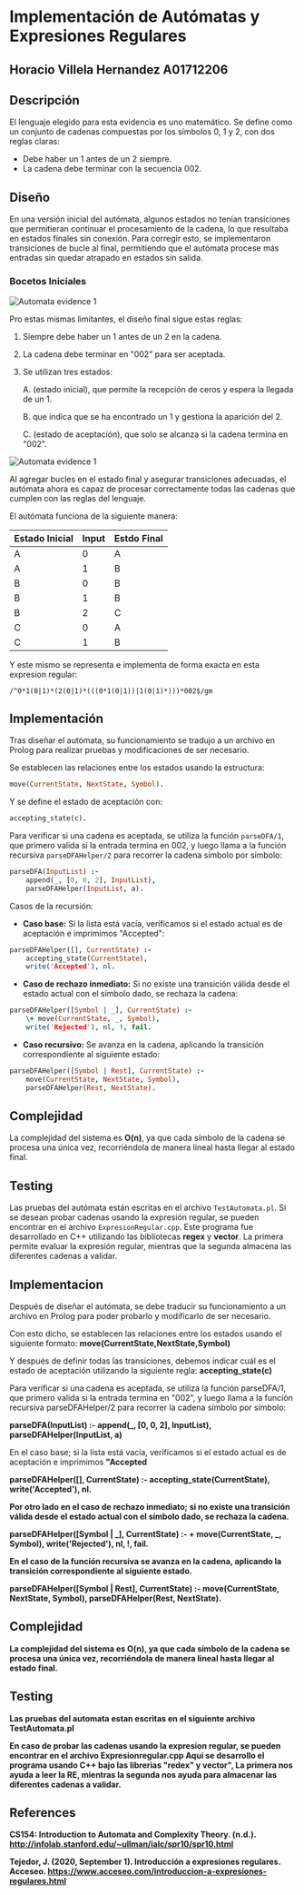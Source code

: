# Implementación de Autómatas y Expresiones Regulares

## Horacio Villela Hernandez A01712206

## Descripción

El lenguaje elegido para esta evidencia es uno matemático. Se define como un conjunto de cadenas compuestas por los símbolos 0, 1 y 2, con dos reglas claras:

- Debe haber un 1 antes de un 2 siempre.
- La cadena debe terminar con la secuencia 002.

## Diseño

En una versión inicial del autómata, algunos estados no tenían transiciones que permitieran continuar el procesamiento de la cadena, lo que resultaba en estados finales sin conexión. Para corregir esto, se implementaron transiciones de bucle al final, permitiendo que el autómata procese más entradas sin quedar atrapado en estados sin salida.

### Bocetos Iniciales

![Automata evidence 1](BocetosOriginales.png)

Pro estas mismas limitantes, el diseño final sigue estas reglas:

1. Siempre debe haber un 1 antes de un 2 en la cadena.

2. La cadena debe terminar en "002" para ser aceptada.

3. Se utilizan tres estados:

    A. (estado inicial), que permite la recepción de ceros y espera la llegada de un 1.

    B.  que indica que se ha encontrado un 1 y gestiona la aparición del 2.

    C. (estado de aceptación), que solo se alcanza si la cadena termina en "002".

![Automata evidence 1](Automata.png)

Al agregar bucles en el estado final y asegurar transiciones adecuadas, el autómata ahora es capaz de procesar correctamente todas las cadenas que cumplen con las reglas del lenguaje.

El autómata funciona de la siguiente manera:

| Estado Inicial | Input | Estdo Final|
| -------------- | ------| -----------|
| A             | 0     | A           |
| A             | 1     | B           |
| B             | 0     | B           |
| B             | 1     | B           |
| B             | 2     | C           |
| C             | 0     | A           |
| C             | 1     | B           |


Y este mismo se representa e implementa de forma exacta en esta expresion regular:

```
/^0*1(0|1)*(2(0|1)*(((0*1(0|1))|1(0|1)*)))*002$/gm
```
## Implementación

Tras diseñar el autómata, su funcionamiento se tradujo a un archivo en Prolog para realizar pruebas y modificaciones de ser necesario.

Se establecen las relaciones entre los estados usando la estructura:

```prolog
move(CurrentState, NextState, Symbol).
```

Y se define el estado de aceptación con:

```prolog
accepting_state(c).
```

Para verificar si una cadena es aceptada, se utiliza la función `parseDFA/1`, que primero valida si la entrada termina en 002, y luego llama a la función recursiva `parseDFAHelper/2` para recorrer la cadena símbolo por símbolo:

```prolog
parseDFA(InputList) :-
    append(_, [0, 0, 2], InputList),
    parseDFAHelper(InputList, a).
```

Casos de la recursión:

- **Caso base:** Si la lista está vacía, verificamos si el estado actual es de aceptación e imprimimos "Accepted":

```prolog
parseDFAHelper([], CurrentState) :-
    accepting_state(CurrentState),
    write('Accepted'), nl.
```

- **Caso de rechazo inmediato:** Si no existe una transición válida desde el estado actual con el símbolo dado, se rechaza la cadena:

```prolog
parseDFAHelper([Symbol | _], CurrentState) :-
    \+ move(CurrentState, _, Symbol),
    write('Rejected'), nl, !, fail.
```

- **Caso recursivo:** Se avanza en la cadena, aplicando la transición correspondiente al siguiente estado:

```prolog
parseDFAHelper([Symbol | Rest], CurrentState) :-
    move(CurrentState, NextState, Symbol),
    parseDFAHelper(Rest, NextState).
```

## Complejidad

La complejidad del sistema es **O(n)**, ya que cada símbolo de la cadena se procesa una única vez, recorriéndola de manera lineal hasta llegar al estado final.

## Testing

Las pruebas del autómata están escritas en el archivo `TestAutomata.pl`. Si se desean probar cadenas usando la expresión regular, se pueden encontrar en el archivo `ExpresionRegular.cpp`. Este programa fue desarrollado en C++ utilizando las bibliotecas **regex** y **vector**. La primera permite evaluar la expresión regular, mientras que la segunda almacena las diferentes cadenas a validar.

## Implementacion
Después de diseñar el autómata, se debe traducir su funcionamiento a un archivo en Prolog para poder probarlo y modificarlo de ser necesario.

Con esto dicho, se establecen las relaciones entre los estados usando el siguiente formato:
<strong>move(CurrentState,NextState,Symbol)</strong>

Y después de definir todas las transiciones, debemos indicar cuál es el estado de aceptación utilizando la siguiente regla:
<strong>accepting_state(c)</strong>

Para verificar si una cadena es aceptada, se utiliza la función parseDFA/1, que primero valida si la entrada termina en "002", y luego llama a la función recursiva parseDFAHelper/2 para recorrer la cadena símbolo por símbolo:

<strong>parseDFA(InputList) :-
    append(_, [0, 0, 2], InputList),
    parseDFAHelper(InputList, a)</strong>

En el caso base; si la lista está vacía, verificamos si el estado actual es de aceptación e imprimimos <strong>"Accepted</strong>

<strong>parseDFAHelper([], CurrentState) :-
    accepting_state(CurrentState),
    write('Accepted'), nl.
    
Por otro lado en el caso de rechazo inmediato; si no existe una transición válida desde el estado actual con el símbolo dado, se rechaza la cadena.

<strong>parseDFAHelper([Symbol | _], CurrentState) :-
    \+ move(CurrentState, _, Symbol),
    write('Rejected'), nl, !, fail.

En el caso de la función recursiva se avanza en la cadena, aplicando la transición correspondiente al siguiente estado.

<strong>parseDFAHelper([Symbol | Rest], CurrentState) :-
    move(CurrentState, NextState, Symbol),
    parseDFAHelper(Rest, NextState).

## Complejidad
La complejidad del sistema es O(n), ya que cada símbolo de la cadena se procesa una única vez, recorriéndola de manera lineal hasta llegar al estado final.

## Testing
Las pruebas del automata estan escritas en el siguiente archivo <strong>TestAutomata.pl</strong>

En caso de probar las cadenas usando la expresion regular, se pueden encontrar en el archivo <strong>Expresionregular.cpp</strong>
Aqui se desarrollo el programa usando C++ bajo las librerias "redex" y vector", La primera nos ayuda a leer la RE, mientras la segunda nos ayuda para almacenar las diferentes cadenas a validar.

## References

CS154: Introduction to Automata and Complexity Theory. (n.d.). http://infolab.stanford.edu/~ullman/ialc/spr10/spr10.html

Tejedor, J. (2020, September 1). Introducción a expresiones regulares. Acceseo. https://www.acceseo.com/introduccion-a-expresiones-regulares.html




